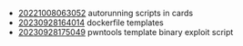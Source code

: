 - [20221008063052](/zet/20221008063052/README.md) autorunning scripts in cards
- [20230928164014](/zet/20230928164014/README.md) dockerfile templates
- [20230928175049](/zet/20230928175049/README.md) pwntools template binary exploit script
